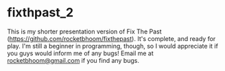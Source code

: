 # fixthpast_2
This is my shorter presentation version of Fix The Past (https://github.com/rocketbhoom/fixthepast). It's complete, and ready for play. I'm still a beginner in programming, though, so I would appreciate it if you guys would inform me of any bugs! Email me at rocketbhoom@gmail.com if you find any bugs.

